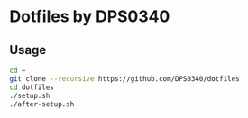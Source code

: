 # Dotfiles by DPS0340

## Usage

```bash
cd ~
git clone --recursive https://github.com/DPS0340/dotfiles
cd dotfiles
./setup.sh
./after-setup.sh
```
